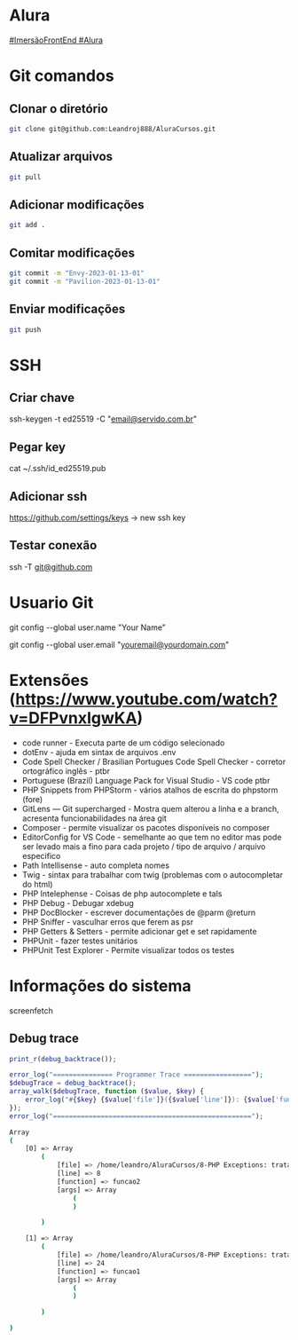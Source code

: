 # Alura
[#ImersãoFrontEnd #Alura](https://github.com/Leandroj888/AluraCursos/tree/0af3b3d2a54b3995d6aeafe9929c9c8aaa7e62af/19_-_Imersao_Front-End)

# Git comandos

## Clonar o diretório

```bash
git clone git@github.com:Leandroj888/AluraCursos.git
```

## Atualizar arquivos

```bash
git pull
```

## Adicionar modificações

```bash
git add .
```

## Comitar modificações

```bash
git commit -m "Envy-2023-01-13-01"
git commit -m "Pavilion-2023-01-13-01"
```

## Enviar modificações

```bash
git push
```

# SSH

## Criar chave

ssh-keygen -t ed25519 -C "email@servido.com.br"

## Pegar key

cat ~/.ssh/id_ed25519.pub

## Adicionar ssh

https://github.com/settings/keys -> new ssh key

## Testar conexão

ssh -T git@github.com

# Usuario Git

git config --global user.name "Your Name"

git config --global user.email "youremail@yourdomain.com"

# Extensões (https://www.youtube.com/watch?v=DFPvnxIgwKA)

- code runner - Executa parte de um código selecionado
- dotEnv - ajuda em sintax de arquivos .env
- Code Spell Checker / Brasilian Portugues Code Spell Checker - corretor ortográfico inglês - ptbr
- Portuguese (Brazil) Language Pack for Visual Studio - VS code ptbr
- PHP Snippets from PHPStorm - vários atalhos de escrita do phpstorm (fore)
- GitLens — Git supercharged - Mostra quem alterou a linha e a branch, acresenta funcionabilidades na área git
- Composer - permite visualizar os pacotes disponíveis no composer
- EditorConfig for VS Code - semelhante ao que tem no editor mas pode ser levado mais a fino para cada projeto / tipo de arquivo / arquivo especifico
- Path Intellisense - auto completa nomes
- Twig - sintax para trabalhar com twig (problemas com o autocompletar do html)
- PHP Intelephense - Coisas de php autocomplete e tals
- PHP Debug - Debugar xdebug
- PHP DocBlocker - escrever documentações de @parm @return
- PHP Sniffer - vasculhar erros que ferem as psr
- PHP Getters & Setters - permite adicionar get e set rapidamente
- PHPUnit - fazer testes unitários
- PHPUnit Test Explorer - Permite visualizar todos os testes

# Informações do sistema

screenfetch

## Debug trace

```php
print_r(debug_backtrace());

error_log("=============== Programmer Trace =================");
$debugTrace = debug_backtrace();
array_walk($debugTrace, function ($value, $key) {
	error_log("#{$key} {$value['file']}({$value['line']}): {$value['function']}");
});
error_log("==================================================");
```

```bash
Array
(
    [0] => Array
        (
            [file] => /home/leandro/AluraCursos/8-PHP Exceptions: tratamento de erros/pilha.php
            [line] => 8
            [function] => funcao2
            [args] => Array
                (
                )

        )

    [1] => Array
        (
            [file] => /home/leandro/AluraCursos/8-PHP Exceptions: tratamento de erros/pilha.php
            [line] => 24
            [function] => funcao1
            [args] => Array
                (
                )

        )

)
```

